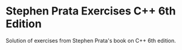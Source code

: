 # Stephen Prata Exercises C++ 6th Edition
Solution of exercises from Stephen Prata's book on C++ 6th edition.
